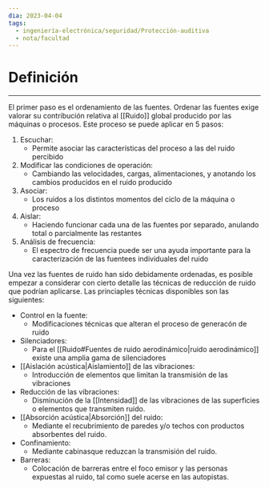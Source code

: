 ```yaml
---
dia: 2023-04-04
tags:
  - ingeniería-electrónica/seguridad/Protección-auditiva
  - nota/facultad
---
```

# Definición
---
El primer paso es el ordenamiento de las fuentes. Ordenar las fuentes exige valorar su contribución relativa al [[Ruido]] global producido por las máquinas o procesos. Este proceso se puede aplicar en 5 pasos:

1) Escuchar:
	* Permite asociar las características del proceso a las del ruido percibido
2) Modificar las condiciones de operación:
	* Cambiando las velocidades, cargas, alimentaciones, y anotando los cambios producidos en el ruido producido
3) Asociar:
	* Los ruidos a los distintos momentos del ciclo de la máquina o proceso
4) Aislar:
	* Haciendo funcionar cada una de las fuentes por separado, anulando total o parcialmente las restantes
5) Análisis de frecuencia:
	* El espectro de frecuencia puede ser una ayuda importante para la caracterización de las fuentees individuales del ruido

Una vez las fuentes de ruido han sido debidamente ordenadas, es posible empezar a considerar con cierto detalle las técnicas de reducción de ruido que podrían aplicarse. Las princiaples técnicas disponibles son las siguientes:

* Control en la fuente:
	* Modificaciones técnicas que alteran el proceso de generacón de ruido
* Silenciadores:
	* Para el [[Ruido#Fuentes de ruido aerodinámico|ruido aerodinámico]] existe una amplia gama de silenciadores
* [[Aislación acústica|Aislamiento]] de las vibraciones:
	* Introducción de elementos que limitan la transmisión de las vibraciones
* Reducción de las vibraciones:
	* Disminución de la [[Intensidad]] de las vibraciones de las superficies o elementos que transmiten ruido.
* [[Absorción acústica|Absorción]] del ruido:
	* Mediante el recubrimiento de paredes y/o techos con productos absorbentes del ruido.
* Confinamiento:
	* Mediante cabinasque reduzcan la transmisión del ruido.
* Barreras:
	* Colocación de barreras entre el foco emisor y las personas expuestas al ruido, tal como suele acerse en las autopistas.
